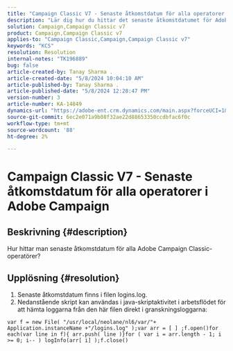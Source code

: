 ```yaml
---
title: "Campaign Classic V7 - Senaste åtkomstdatum för alla operatorer i Adobe Campaign"
description: "Lär dig hur du hittar det senaste åtkomstdatumet för Adobe Campaign Classic-operatorer."
solution: Campaign,Campaign Classic v7
product: Campaign,Campaign Classic v7
applies-to: "Campaign Classic,Campaign,Campaign Classic v7"
keywords: "KCS"
resolution: Resolution
internal-notes: "TK196889"
bug: false
article-created-by: Tanay Sharma .
article-created-date: "5/8/2024 10:04:10 AM"
article-published-by: Tanay Sharma .
article-published-date: "5/8/2024 12:28:47 PM"
version-number: 3
article-number: KA-14849
dynamics-url: "https://adobe-ent.crm.dynamics.com/main.aspx?forceUCI=1&pagetype=entityrecord&etn=knowledgearticle&id=b2859c4b-220d-ef11-9f8a-6045bd026dc7"
source-git-commit: 6ec2e071a9b08f32ae22d88653350ccdbfac6f0c
workflow-type: tm+mt
source-wordcount: '88'
ht-degree: 2%

---
```


# Campaign Classic V7 - Senaste åtkomstdatum för alla operatorer i Adobe Campaign

## Beskrivning {#description}


Hur hittar man senaste åtkomstdatum för alla Adobe Campaign Classic-operatörer?


## Upplösning {#resolution}


1. Senaste åtkomstdatum finns i filen logins.log.
2. Nedanstående skript kan användas i java-skriptaktivitet i arbetsflödet för att hämta loggarna från den här filen direkt i granskningsloggarna:



```
var f = new File( "/usr/local/neolane/nl6/var/"+ Application.instanceName +"/logins.log" );var arr = [ ] ;f.open()for each(var line in f){ arr.push( line )}for ( var i = arr.length - 1; i >= 0; i-- ) logInfo(arr[ i] );f.close()
```



